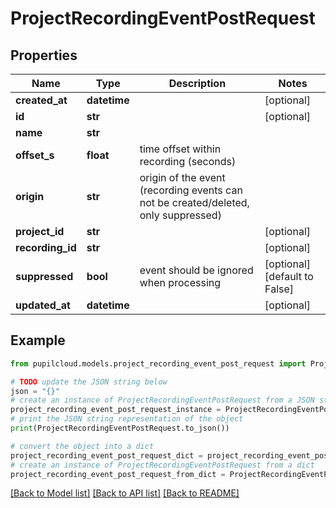 # ProjectRecordingEventPostRequest


## Properties

Name | Type | Description | Notes
------------ | ------------- | ------------- | -------------
**created_at** | **datetime** |  | [optional] 
**id** | **str** |  | [optional] 
**name** | **str** |  | 
**offset_s** | **float** | time offset within recording (seconds) | 
**origin** | **str** | origin of the event (recording events can not be created/deleted, only suppressed) | 
**project_id** | **str** |  | [optional] 
**recording_id** | **str** |  | [optional] 
**suppressed** | **bool** | event should be ignored when processing | [optional] [default to False]
**updated_at** | **datetime** |  | [optional] 

## Example

```python
from pupilcloud.models.project_recording_event_post_request import ProjectRecordingEventPostRequest

# TODO update the JSON string below
json = "{}"
# create an instance of ProjectRecordingEventPostRequest from a JSON string
project_recording_event_post_request_instance = ProjectRecordingEventPostRequest.from_json(json)
# print the JSON string representation of the object
print(ProjectRecordingEventPostRequest.to_json())

# convert the object into a dict
project_recording_event_post_request_dict = project_recording_event_post_request_instance.to_dict()
# create an instance of ProjectRecordingEventPostRequest from a dict
project_recording_event_post_request_from_dict = ProjectRecordingEventPostRequest.from_dict(project_recording_event_post_request_dict)
```
[[Back to Model list]](../README.md#documentation-for-models) [[Back to API list]](../README.md#documentation-for-api-endpoints) [[Back to README]](../README.md)


